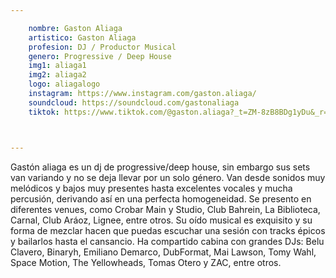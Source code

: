```yaml
---

    nombre: Gaston Aliaga
    artistico: Gaston Aliaga
    profesion: DJ / Productor Musical
    genero: Progressive / Deep House
    img1: aliaga1
    img2: aliaga2
    logo: aliagalogo
    instagram: https://www.instagram.com/gaston.aliaga/
    soundcloud: https://soundcloud.com/gastonaliaga
    tiktok: https://www.tiktok.com/@gaston.aliaga?_t=ZM-8zB8BDg1yDu&_r=1



---
```



Gastón aliaga es un dj de progressive/deep house, sin embargo sus sets van variando y no
se deja llevar por un solo género. Van desde sonidos muy melódicos y bajos muy presentes
hasta excelentes vocales y mucha percusión, derivando así en una perfecta
homogeneidad.
Se presento en diferentes venues, como Crobar Main y Studio, Club Bahrein, La Biblioteca,
Carnal, Club Aráoz, Lignee, entre otros. Su oído musical es exquisito y su forma de mezclar
hacen que puedas escuchar una sesión con tracks épicos y bailarlos hasta el cansancio. Ha
compartido cabina con grandes DJs: Belu Clavero, Binaryh, Emiliano Demarco, DubFormat,
Mai Lawson, Tomy Wahl, Space Motion, The Yellowheads, Tomas Otero y ZAC, entre otros.